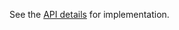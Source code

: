 

See the [API details](https://github.com/pleo-io/frontend-challenge/blob/master/api/README.md) for implementation.

